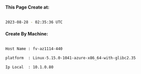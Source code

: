 
   
#### This Page Create at:

```bash

2023-08-28 - 02:35:36 UTC

```

#### Create By Machine:

```bash

Host Name : fv-az1114-440

platform  : Linux-5.15.0-1041-azure-x86_64-with-glibc2.35

Ip Local  : 10.1.0.80

```

